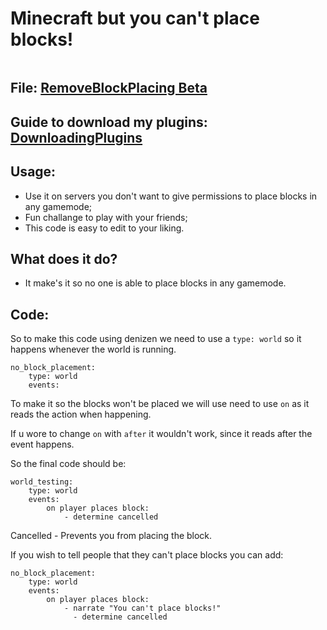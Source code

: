 # Minecraft but you can't place blocks!
![]()

## File: [RemoveBlockPlacing Beta](noblockplacement.dsc)
## Guide to download my plugins: [DownloadingPlugins]()

## Usage:

- Use it on servers you don't want to give permissions to place blocks in any gamemode;
- Fun challange to play with your friends;
- This code is easy to edit to your liking.

## What does it do?

- It make's it so no one is able to place blocks in any gamemode.

## Code:

So to make this code using denizen we need to use a `type: world` so it happens whenever the world is running.
```
no_block_placement:
    type: world
    events:
```
To make it so the blocks won't be placed we will use need to use `on` as it reads the action when happening.

If u wore to change `on` with `after` it wouldn't work, since it reads after the event happens.

So the final code should be:
```
world_testing:
    type: world
    events:
        on player places block:
            - determine cancelled
```
Cancelled - Prevents you from placing the block.

If you wish to tell people that they can't place blocks you can add:

```
no_block_placement:
    type: world
    events:
        on player places block:
            - narrate "You can't place blocks!"
              - determine cancelled
```
